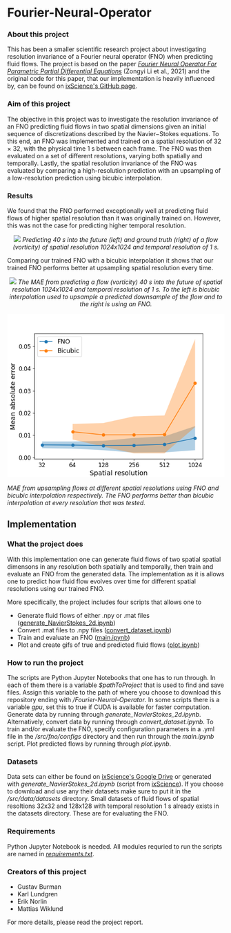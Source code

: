 # Fourier-Neural-Operator

### About this project ###
This has been a smaller scientific research project about investigating resolution invariance of a Fourier neural operator (FNO) when predicting fluid flows. The project is based on the paper [*Fourier Neural Operator For Parametric Partial Differential Equations*](https://arxiv.org/pdf/2010.08895.pdf) (Zongyi Li et al., 2021) and the original code for this paper, that our implementation is heavily influenced by, can be found on [ixScience's GitHub page](https://github.com/ixScience/fourier_neural_operator/tree/master).

### Aim of this project ### 
The objective in this project was to investigate the resolution invariance of an FNO predicting fluid flows in two spatial dimensions given an initial sequence of discretizations described by the Navier−Stokes equations. To this end, an FNO was implemented and trained on a spatial resolution of 32 × 32, with the physical time 1 s between each frame. The FNO was then evaluated on a set of different resolutions, varying both spatially and temporally. Lastly, the spatial resolution invariance of the FNO was evaluated by comparing a high-resolution prediction with an upsampling of a low-resolution prediction using bicubic interpolation.

### Results ###
We found that the FNO performed exceptionally well at predicting fluid flows of higher spatial resolution than it was originally trained on. However, this was not the case for predicting higher temporal resolution. 

<p align="center">
  <img src="https://github.com/erik-norlin/Fourier-Neural-Operator/blob/main/src/fno/output-flows/1024x1024/1024x1024_pred_true.gif">
  <i> Predicting 40 s into the future (left) and ground truth (right) of a flow (vorticity) of spatial resolution 1024x1024 and temporal resolution of 1 s.</i>
</p>

Comparing our trained FNO with a bicubic interpolation it shows that our trained FNO performs better at upsampling spatial resolution every time.

<p align="center">
  <img src="https://github.com/erik-norlin/Fourier-Neural-Operator/blob/main/src/fno/output-flows/1024x1024/1024x1024_bicubic_fno_comp.gif">
  <i> The MAE from predicting a flow (vorticity) 40 s into the future of spatial resolution 1024x1024 and temporal resolution of 1 s. To the left is bicubic interpolation used to upsample a predicted downsample of the flow and to the right is using an FNO.</i>
</p>

<p align="center">
  <img src="https://github.com/erik-norlin/Fourier-Neural-Operator/blob/main/report/report_images/fno_bicube_comp_confint.png">
  
  <i> MAE from upsampling flows at different spatial resolutions using FNO and bicubic interpolation respectively. The FNO performs better than bicubic interpolation at every resolution that was tested.</i>
</p>

## Implementation ##

### What the project does ###
With this implementation one can generate fluid flows of two spatial spatial dimensons in any resolution both spatially and temporally, then train and evaluate an FNO from the generated data. The implementation as it is allows one to predict how fluid flow evolves over time for different spatial resolutions using our trained FNO.

More specifically, the project includes four scripts that allows one to
* Generate fluid flows of either .npy or .mat files ([generate_NavierStokes_2d.ipynb](https://github.com/erik-norlin/Fourier-Neural-Operator/blob/main/src/data/generate_NavierStokes_2d.ipynb))
* Convert .mat files to .npy files ([convert_dataset.ipynb](https://github.com/erik-norlin/Fourier-Neural-Operator/blob/main/src/data/convert_dataset.ipynb))
* Train and evaluate an FNO ([main.ipynb](https://github.com/erik-norlin/Fourier-Neural-Operator/blob/main/src/fno/main.ipynb))
* Plot and create gifs of true and predicted fluid flows ([plot.ipynb](https://github.com/erik-norlin/Fourier-Neural-Operator/blob/main/src/fno/output-flows/plot.ipynb))
  
### How to run the project ### 
The scripts are Python Jupyter Notebooks that one has to run through. In each of them there is a variable *$pathToProject* that is used to find and save files. Assign this variable to the path of where you choose to download this repository ending with */Fourier-Neural-Operator*. In some scripts there is a variable *gpu*, set this to true if CUDA is available for faster computation. Generate data by running through *generate_NavierStokes_2d.ipynb*. Alternatively, convert data by running through *convert_dataset.ipynb*. To train and/or evaluate the FNO, specify configuration parameters in a .yml file in the */src/fno/configs* directory and then run through the *main.ipynb* script. Plot predicted flows by running through *plot.ipynb*.

### Datasets ###
Data sets can either be found on [ixScience's Google Drive](https://drive.google.com/drive/folders/1UnbQh2WWc6knEHbLn-ZaXrKUZhp7pjt-) or generated with *generate_NavierStokes_2d.ipynb* (script from [ixScience](https://github.com/ixScience/fourier_neural_operator/blob/master/data_generation/navier_stokes/ns_2d.py)). If you choose to download and use any their datasets make sure to put it in the */src/data/datasets* directory. Small datasets of fluid flows of spatial resoltions 32x32 and 128x128 with temporal resolution 1 s already exists in the datasets directory. These are for evaluating the FNO.

### Requirements ###
Python Jupyter Notebook is needed. All modules requried to run the scripts are named in [*requirements.txt*](https://github.com/erik-norlin/Fourier-Neural-Operator/blob/main/requirements.txt ).

### Creators of this project ### 
* Gustav Burman
* Karl Lundgren
* Erik Norlin
* Mattias Wiklund

For more details, please read the project report.
